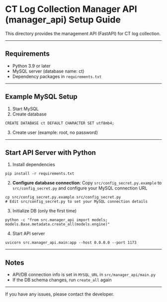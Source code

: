 # CT Log Collection Manager API (manager_api) Setup Guide

This directory provides the management API (FastAPI) for CT log collection.

---

## Requirements
- Python 3.9 or later
- MySQL server (database name: ct)
- Dependency packages in `requirements.txt`

---

## Example MySQL Setup

1. Start MySQL
2. Create database

```
CREATE DATABASE ct DEFAULT CHARACTER SET utf8mb4;
```

3. Create user (example: root, no password)

---

## Start API Server with Python

1. Install dependencies

```
pip install -r requirements.txt
```

2. **Configure database connection**: Copy `src/config_secret.py.example` to `src/config_secret.py` and configure your MySQL connection URL

```
cp src/config_secret.py.example src/config_secret.py
# Edit src/config_secret.py to set your MySQL connection details
```

3. Initialize DB (only the first time)

```
python -c "from src.manager_api import models; models.Base.metadata.create_all(models.engine)"
```

4. Start API server

```
uvicorn src.manager_api.main:app --host 0.0.0.0 --port 1173
```

---

## Notes
- API/DB connection info is set in `MYSQL_URL` in `src/manager_api/main.py`
- If the DB schema changes, run `create_all` again

---

If you have any issues, please contact the developer.
